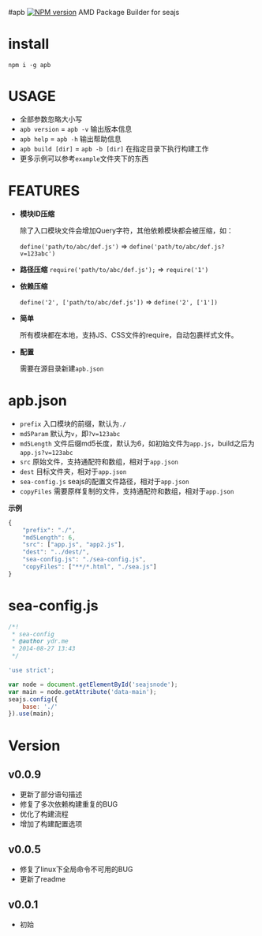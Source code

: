#apb [![NPM version](https://img.shields.io/npm/v/apb.svg?style=flat)](https://npmjs.org/package/apb)
AMD Package Builder for seajs

# install
```
npm i -g apb
```

# USAGE
* 全部参数忽略大小写
* `apb version` = `apb -v` 输出版本信息
* `apb help` = `apb -h` 输出帮助信息
* `apb build [dir]` = `apb -b [dir]` 在指定目录下执行构建工作
* 更多示例可以参考`example`文件夹下的东西




# FEATURES
* **模块ID压缩**
  
  除了入口模块文件会增加Query字符，其他依赖模块都会被压缩，如：
  
  `define('path/to/abc/def.js')`  =>
  `define('path/to/abc/def.js?v=123abc')`

* **路径压缩**
  `require('path/to/abc/def.js');` =>
  `require('1')`
  
* **依赖压缩**

  `define('2', ['path/to/abc/def.js'])`  =>
  `define('2', ['1'])`
  
* **简单**

  所有模块都在本地，支持JS、CSS文件的require，自动包裹样式文件。

* **配置**

  需要在源目录新建`apb.json`



# apb.json
* `prefix` 入口模块的前缀，默认为`./`
* `md5Param` 默认为`v`，即`?v=123abc`
* `md5Length` 文件后缀md5长度，默认为6，如初始文件为`app.js`，build之后为`app.js?v=123abc`
* `src` 原始文件，支持通配符和数组，相对于`app.json`
* `dest` 目标文件夹，相对于`app.json`
* `sea-config.js` seajs的配置文件路径，相对于`app.json`
* `copyFiles` 需要原样复制的文件，支持通配符和数组，相对于`app.json`



**示例**
```js
{
    "prefix": "./",
    "md5Length": 6,
    "src": ["app.js", "app2.js"],
    "dest": "../dest/",
    "sea-config.js": "./sea-config.js",
    "copyFiles": ["**/*.html", "./sea.js"]
}
```


# sea-config.js
```js
/*!
 * sea-config
 * @author ydr.me
 * 2014-08-27 13:43
 */

'use strict';

var node = document.getElementById('seajsnode');
var main = node.getAttribute('data-main');
seajs.config({
    base: './'
}).use(main);
```


# Version
## v0.0.9
* 更新了部分语句描述
* 修复了多次依赖构建重复的BUG
* 优化了构建流程
* 增加了构建配置选项

## v0.0.5
* 修复了linux下全局命令不可用的BUG
* 更新了readme

## v0.0.1
* 初始

